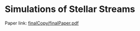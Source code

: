 Simulations of Stellar Streams
===========================================================

Paper link:
[finalCopy/finalPaper.pdf](finalCopy/finalPaper.pdf)
